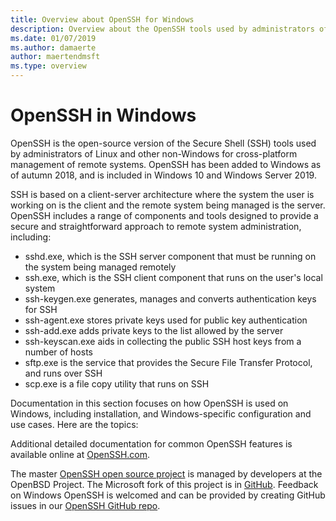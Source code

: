 ```yaml
---
title: Overview about OpenSSH for Windows
description: Overview about the OpenSSH tools used by administrators of Linux and other non-Windows for cross-platform management of remote systems.
ms.date: 01/07/2019
ms.author: damaerte
author: maertendmsft
ms.type: overview
---
```


# OpenSSH in Windows

OpenSSH is the open-source version of the Secure Shell (SSH) tools used by administrators of Linux and other non-Windows for cross-platform management of remote systems.
OpenSSH has been added to Windows as of autumn 2018, and is included in Windows 10 and Windows Server 2019.

SSH is based on a client-server architecture where the system the user is working on is the client and the remote system being managed is the server.
OpenSSH includes a range of components and tools designed to provide a secure and straightforward approach to remote system administration, including:

* sshd.exe, which is the SSH server component that must be running on the system being managed remotely
* ssh.exe, which is the SSH client component that runs on the user's local system
* ssh-keygen.exe generates, manages and converts authentication keys for SSH
* ssh-agent.exe stores private keys used for public key authentication
* ssh-add.exe adds private keys to the list allowed by the server
* ssh-keyscan.exe aids in collecting the public SSH host keys from a number of hosts
* sftp.exe is the service that provides the Secure File Transfer Protocol, and runs over SSH
* scp.exe is a file copy utility that runs on SSH

Documentation in this section focuses on how OpenSSH is used on Windows, including installation, and Windows-specific configuration and use cases. Here are the topics:

Additional detailed documentation for common OpenSSH features is available online at [OpenSSH.com](https://www.openssh.com/manual.html).

The master [OpenSSH open source project](https://www.openssh.com) is managed by developers at the OpenBSD Project.
The Microsoft fork of this project is in [GitHub](https://github.com/PowerShell/openssh-portable).
Feedback on Windows OpenSSH is welcomed and can be provided by creating GitHub issues in our [OpenSSH GitHub repo](https://github.com/PowerShell/openssh-portable).
